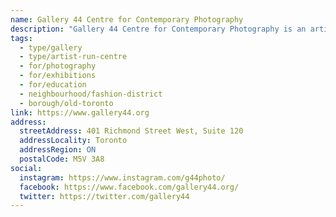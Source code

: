 ```yaml
---
name: Gallery 44 Centre for Contemporary Photography
description: "Gallery 44 Centre for Contemporary Photography is an artist-run centre committed to supporting diverse approaches to photographic and image-based practices through exhibitions, education programs and facilitating artistic production. Founded in 1979, Gallery 44 provides space and context for meaningful dialogue between artists and publics, including affordable darkroom and digital production facilities."
tags:
  - type/gallery
  - type/artist-run-centre
  - for/photography
  - for/exhibitions
  - for/education
  - neighbourhood/fashion-district
  - borough/old-toronto
link: https://www.gallery44.org
address:
  streetAddress: 401 Richmond Street West, Suite 120
  addressLocality: Toronto
  addressRegion: ON
  postalCode: M5V 3A8
social:
  instagram: https://www.instagram.com/g44photo/
  facebook: https://www.facebook.com/gallery44.org/
  twitter: https://twitter.com/gallery44
---
```

